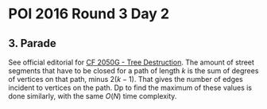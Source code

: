 # POI 2016 Round 3 Day 2

## 3. Parade
See official editorial for [CF 2050G - Tree Destruction](https://codeforces.com/problemset/problem/2050/G). The amount of street segments that have to be closed for a path of length $k$ is the sum of degrees of vertices on that path, minus $2(k-1)$. That gives the number of edges incident to vertices on the path. Dp to find the maximum of these values is done similarly, with the same $O(N)$ time complexity.